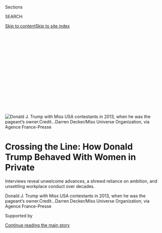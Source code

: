 <div id="app">

<div>

<div>

<div>

<div class="NYTAppHideMasthead css-ikk3s8 e1suatyy0">

<div class="section css-133zg39 e1suatyy2">

<div class="css-eph4ug er09x8g0">

<div class="css-6n7j50">

</div>

<span class="css-1dv1kvn">Sections</span>

<div class="css-10488qs">

<span class="css-1dv1kvn">SEARCH</span>

</div>

[Skip to content](#site-content)[Skip to site
index](#site-index)

</div>

<div class="css-10698na e1huz5gh0">

</div>

</div>

</div>

</div>

<div data-aria-hidden="false">

<div id="site-content" data-role="main">

<div>

<div class="css-1aor85t" style="opacity:0.000000001;z-index:-1;visibility:hidden">

<div class="css-1hqnpie">

<div class="css-epjblv">

<span class="css-17xtcya">[Politics](/section/politics)</span><span class="css-x15j1o">|</span><span class="css-fwqvlz">Crossing
the Line: How Donald Trump Behaved With Women in
Private</span>

</div>

<div class="css-k008qs">

<div class="css-1iwv8en">

<span class="css-18z7m18"></span>

<div>

</div>

</div>

<span class="css-1n6z4y">https://nyti.ms/24RqHYi</span>

<div class="css-1705lsu">

<div class="css-4xjgmj">

<div class="css-4skfbu" data-role="toolbar" data-aria-label="Social Media Share buttons, Save button, and Comments Panel with current comment count" data-testid="share-tools">

  - 
  - 
  - 
  - 
    
    <div class="css-6n7j50">
    
    </div>

  - 
  - 

</div>

</div>

</div>

</div>

</div>

</div>

<div class="css-11qgg8s">

</div>

<div id="fullBleedHeaderContent">

<div class="css-9fsmc8">

![<span class="css-16f3y1r e13ogyst0" data-aria-hidden="true">Donald J.
Trump with Miss USA contestants in 2013, when he was the pageant’s
owner.</span><span class="css-cnj6d5 e1z0qqy90" itemprop="copyrightHolder"><span class="css-1ly73wi e1tej78p0">Credit...</span><span><span>Darren
Decker/Miss Universe Organization, via Agence
France-Presse</span></span></span>](https://static01.graylady3jvrrxbe.onion/images/2016/05/12/us/politics/00trumpwomen-top-copy/00trumpwomen-top-articleLarge.jpg?quality=75&auto=webp&disable=upscale)

</div>

<div class="css-1aqq9tq">

<div class="css-1vkm6nb ehdk2mb0">

# Crossing the Line: How Donald Trump Behaved With Women in Private

</div>

Interviews reveal unwelcome advances, a shrewd reliance on ambition, and
unsettling workplace conduct over decades.

</div>

<div class="css-nwzfg5 e1gnum310">

<span class="css-1f9pvn2 politics">Donald J. Trump with Miss USA
contestants in 2013, when he was the pageant’s
owner.</span><span class="css-cnj6d5 e1z0qqy90" itemprop="copyrightHolder"><span class="css-1ly73wi e1tej78p0">Credit...</span><span><span>Darren
Decker/Miss Universe Organization, via Agence
France-Presse</span></span></span>

</div>

<div id="sponsor-wrapper" class="css-1hyfx7x">

<div id="sponsor-slug" class="css-19vbshk">

Supported by

</div>

[Continue reading the main
story](#after-sponsor)

<div id="sponsor" class="ad sponsor-wrapper" style="text-align:center;height:100%;display:block">

</div>

<div id="after-sponsor">

</div>

</div>

<div class="css-1wx1auc e1gnum311">

<div class="css-18e8msd">

<div class="css-vp77d3 epjyd6m0">

<div class="css-1baulvz">

By [<span class="css-1baulvz" itemprop="name">Michael
Barbaro</span>](http://www.nytimes3xbfgragh.onion/by/michael-barbaro)
and [<span class="css-1baulvz last-byline" itemprop="name">Megan
Twohey</span>](https://www.nytimes3xbfgragh.onion/by/megan-twohey)

</div>

</div>

  - May 14,
    2016

  - 
    
    <div class="css-4xjgmj">
    
    <div class="css-d8bdto" data-role="toolbar" data-aria-label="Social Media Share buttons, Save button, and Comments Panel with current comment count" data-testid="share-tools">
    
      - 
      - 
      - 
      - 
        
        <div class="css-6n7j50">
        
        </div>
    
      - 
      - 
    
    </div>
    
    </div>

</div>

</div>

</div>

<div class="section meteredContent css-1r7ky0e" name="articleBody" itemprop="articleBody">

<div class="css-1fanzo5 StoryBodyCompanionColumn">

<div class="css-53u6y8">

Donald J. Trump had barely met Rowanne Brewer Lane when he asked her to
change out of her clothes.

> Donald was having a pool party at Mar-a-Lago. There were about 50
> models and 30 men. There were girls in the pools, splashing around.
> For some reason Donald seemed a little smitten with me. He just
> started talking to me and nobody else.
> 
> He suddenly took me by the hand, and he started to show me around the
> mansion. He asked me if I had a swimsuit with me. I said no. I hadn’t
> intended to swim. **He took me into a room and opened drawers and
> asked me to put on a swimsuit.**
> 
> *–Rowanne Brewer Lane, former companion*

Ms. Brewer Lane, at the time a 26-year-old model, did as Mr. Trump
asked. “I went into the bathroom and tried one on,” she recalled. It was
a bikini. “I came out, and he said, ‘Wow.’ ”

Mr. Trump, then 44 and in the midst of his first divorce, decided to
show her off to the crowd at Mar-a-Lago, his estate in Palm Beach, Fla.

“He brought me out to the pool and said, ‘That is a stunning Trump girl,
isn’t it?’ ” Ms. Brewer Lane said.

Donald Trump and women: The words evoke a familiar cascade of casual
insults, hurled from the safe distance of a Twitter account, a radio
show or a campaign podium. This is the public treatment of some women by
Mr. Trump, the presumptive Republican nominee for president: degrading,
impersonal, performed. “That must be a pretty picture, you dropping to
your knees,” he told a female contestant on “The Celebrity Apprentice.”
Rosie O’Donnell, he said, had a “fat, ugly face.” A lawyer who needed to
pump milk for a newborn? “Disgusting,” he said.

</div>

</div>

<div class="css-1fanzo5 StoryBodyCompanionColumn">

<div class="css-53u6y8">

But the 1990 episode at Mar-a-Lago that Ms. Brewer Lane described was
different: a debasing face-to-face encounter between Mr. Trump and a
young woman he hardly knew. This is the private treatment of some women
by Mr. Trump, the up-close and more intimate encounters.

</div>

</div>

<div class="css-79elbk" data-testid="photoviewer-wrapper">

<div class="css-z3e15g" data-testid="photoviewer-wrapper-hidden">

</div>

<div class="css-1a48zt4 ehw59r15" data-testid="photoviewer-children">

![<span class="css-16f3y1r e13ogyst0" data-aria-hidden="true">Rowanne
Brewer Lane, who met Mr. Trump when she was a 26-year-old
model.</span><span class="css-cnj6d5 e1z0qqy90" itemprop="copyrightHolder"><span class="css-1ly73wi e1tej78p0">Credit...</span><span>Travis
Dove for The New York
Times</span></span>](https://static01.graylady3jvrrxbe.onion/images/2016/05/14/us/15trumpwomen-rowanne/15trumpwomen-rowanne-articleLarge-v2.jpg?quality=75&auto=webp&disable=upscale)

</div>

</div>

<div class="css-1fanzo5 StoryBodyCompanionColumn">

<div class="css-53u6y8">

The New York Times interviewed dozens of women who had worked with or
for Mr. Trump over the past four decades, in the worlds of real estate,
modeling and pageants; women who had dated him or interacted with him
socially; and women and men who had closely observed his conduct since
his adolescence. In all, more than 50 interviews were conducted over the
course of six weeks.

Their accounts — many relayed here in their own words — reveal unwelcome
romantic advances, unending commentary on the female form, a shrewd
reliance on ambitious women, and unsettling workplace conduct, according
to the interviews, as well as court records and written recollections.
The interactions occurred in his offices at Trump Tower, at his homes,
at construction sites and backstage at beauty pageants. They appeared to
be fleeting, unimportant moments to him, but they left lasting
impressions on the women who experienced them.

What emerges from the interviews is a complex, at times contradictory
portrait of a wealthy, well-known and provocative man and the women
around him, one that defies simple categorization. Some women found him
gracious and encouraging. He promoted several to the loftiest heights of
his company, a daring move for a major real estate developer at the
time.

</div>

</div>

<div class="css-1fanzo5 StoryBodyCompanionColumn">

<div class="css-53u6y8">

He simultaneously nurtured women’s careers and mocked their physical
appearance. “You like your candy,” he told an overweight female
executive who oversaw the construction of his headquarters in Midtown
Manhattan. He could be lewd one moment and gentlemanly the next.

In an interview, Mr. Trump described himself as a champion of women,
someone who took pride in hiring them and was in awe of their work
ethic. “It would just seem,” he said, “that there was something that
they want to really prove.”

Pressed on the women’s claims, Mr. Trump disputed many of the details,
such as asking Ms. Brewer Lane to put on a swimsuit. “A lot of things
get made up over the years,” he said. “I have always treated women with
great respect. And women will tell you
that.”

</div>

</div>

<div class="css-79elbk" data-testid="photoviewer-wrapper">

<div class="css-z3e15g" data-testid="photoviewer-wrapper-hidden">

</div>

<div class="css-1a48zt4 ehw59r15" data-testid="photoviewer-children">

<div class="css-1xdhyk6 erfvjey0">

<span class="css-1ly73wi e1tej78p0">Image</span>

<div class="css-zjzyr8">

<div data-testid="lazyimage-container" style="height:309.3333333333333px">

</div>

</div>

</div>

<span class="css-16f3y1r e13ogyst0" data-aria-hidden="true">Ms. Brewer
Lane and Mr. Trump dated in the early
1990s.</span><span class="css-cnj6d5 e1z0qqy90" itemprop="copyrightHolder"><span class="css-1ly73wi e1tej78p0">Credit...</span><span>via
Rowanne Brewer Lane</span></span>

</div>

</div>

<div class="css-1fanzo5 StoryBodyCompanionColumn">

<div class="css-53u6y8">

But in many cases there was an unmistakable dynamic at play: Mr. Trump
had the power, and the women did not. He had celebrity. He had wealth.
He had connections. Even after he had behaved crudely toward them, some
of the women sought his assistance with their careers or remained by his
side.

For Ms. Brewer Lane, her introduction to Mr. Trump at Mar-a-Lago was the
start of a whirlwind romance — a heady blur of helicopter rides and
high-end hotel rooms and flashing cameras.

“It was intimidating,” she said. “He was Donald Trump, obviously.”

## Boarding School ‘Ladies’ Man’

It started at the New York Military Academy, a small, severe boarding
school 90 minutes’ drive north of New York City. Strictly enforced rules
prohibited girls from setting foot on the all-boys campus unless it was
a special occasion. And on those special occasions, young Donald Trump
paid careful mind to the kind of girls he brought to school. They had to
be gorgeous — 10s, in his future parlance.

</div>

</div>

<div class="css-1fanzo5 StoryBodyCompanionColumn">

<div class="css-53u6y8">

“Donald was extremely sensitive to whether or not the women he invited
to campus were pretty,” recalled George White, a fellow student in the
class of 1964.

“For Donald,” he added, “it’s
display.”

</div>

</div>

<div class="css-79elbk" data-testid="photoviewer-wrapper">

<div class="css-z3e15g" data-testid="photoviewer-wrapper-hidden">

</div>

<div class="css-1a48zt4 ehw59r15" data-testid="photoviewer-children">

<div class="css-1xdhyk6 erfvjey0">

<span class="css-1ly73wi e1tej78p0">Image</span>

<div class="css-zjzyr8">

<div data-testid="lazyimage-container" style="height:608.4912280701755px">

</div>

</div>

</div>

<span class="css-16f3y1r e13ogyst0" data-aria-hidden="true">Mr. Trump in
the New York Military Academy’s 1964 yearbook.</span>

</div>

</div>

<div class="css-1fanzo5 StoryBodyCompanionColumn">

<div class="css-53u6y8">

He steadily built an image as a young playboy amid the deprivations of a
single-sex military school, where most boys craved but rarely enjoyed
the company of a girl. By senior year, his classmates had crowned him
“ladies’ man” in the yearbook, a nod to the volume of his dates.

> He wasn’t bringing the same girl. He had a variety of girls coming up.
> **Donald was bringing in very pretty women, very sophisticated women
> and very well-dressed women.** You could always tell they were of a
> higher class.
> 
> *–George White, high school classmate*

Asked how he had earned the “ladies’ man” title, Mr. Trump at first
demurred. “I better not tell you — I’ll get myself in trouble,” he said.
He later elaborated, saying he had “a great feeling” and “a great like”
for women.

## The Alpha Trump

Mr. Trump grew up with an influential role model for how to deal with
women: Fred C. Trump, his powerful and unyielding father.

The elder Mr. Trump exerted control no matter how big or small the
decision, as Ivana Zelnickova learned over dinner one night in the late
1970s. Her boyfriend, Donald Trump, had invited her to join his siblings
and parents at Tavern on the Green, the ornate restaurant in Central
Park.

When the waiter came to take orders, Ivana made the mistake of asking
for what she wanted. Fred Trump set her straight, she recalled in a
previously unpublished interview with Michael D’Antonio, the author of
“The Truth About Trump.”

> Fred would order steak. Then Donald would order steak. … Everybody
> order steak. I told the waiter, “I would like to have fish.” O.K., so
> I could have the fish. **And Fred would say to the waiter: “No, Ivana
> is not going to have a fish. She is going to have a steak.”** I said,
> “No, I’m going to have my fish.” And Donald would come home and say,
> “Ivana, why would you have a fish instead of a steak?” I say, “Because
> I’m not going to be told by somebody to have something which I don’t
> want.”
> 
> *–Ivana Trump, ex-wife*

Mr. Trump defended his father’s conduct. “He would’ve said that out of
love,” he said. If his father had overruled her fish order, Mr. Trump
said, “he would have said that only on the basis that he thought, ‘That
would be better for her.’ ”

The elder Mr. Trump did not hide his more traditional views on gender.
When his son hired a woman, [Barbara A.
Res](https://www.createspace.com/6026691), as his head of construction
in the 1980s, Fred Trump was mystified and annoyed.

> Fred did not like the idea that Donald had hired me. “A woman?” Donald
> told me that. But I could tell by the way Fred treated me. He used to
> say that all the time: “You don’t know what you are talking about.”
> When I would complain to Donald about Fred, he would say, “Fred didn’t
> want me to hire you or didn’t think it was a woman’s job.”
> 
> *–Barbara A. Res, former Trump executive and author of “All Alone on
> the 68th Floor”*

Mr. Trump said it was a different era. “My father,” he said, “probably
never would have seen a woman in that position.”

</div>

</div>

<div class="css-1fanzo5 StoryBodyCompanionColumn">

<div class="css-53u6y8">

Mr. Trump still holds up his parents as models, praising his
stay-at-home mother for understanding and accommodating a husband who
worked almost nonstop.

“My mother was always fine with it,” he said, recalling her “brilliant”
management of the situation. “If something got interrupted because he
was going to inspect a housing site or something, she would handle that
so beautifully.”

“She was an ideal woman,” he said.

## The Company of Women

With his purchase of the Miss Universe Organization, Mr. Trump was now
in the business of young, beautiful women.

They craved his advice and approval, a fact he seemed to understand
well.

Temple Taggart, the 21-year-old Miss Utah, was startled by how forward
he was with young contestants like her in 1997, his first year as the
owner of Miss USA, a branch of the beauty pageant organization. As she
recalls it, he introduced himself in an unusually intimate manner.

> **He kissed me directly on the lips. I thought, “Oh my God, gross.”**
> He was married to Marla Maples at the time. I think there were a few
> other girls that he kissed on the mouth. I was like “Wow, that’s
> inappropriate.”
> 
> *–Temple Taggart, 1997 Miss Utah USA*

Mr. Trump disputes this, saying he is reluctant to kiss strangers on the
lips. But Ms. Taggart said it was not an isolated
incident.

</div>

</div>

<div class="css-79elbk" data-testid="photoviewer-wrapper">

<div class="css-z3e15g" data-testid="photoviewer-wrapper-hidden">

</div>

<div class="css-1a48zt4 ehw59r15" data-testid="photoviewer-children">

<div class="css-1xdhyk6 erfvjey0">

<span class="css-1ly73wi e1tej78p0">Image</span>

<div class="css-zjzyr8">

<div data-testid="lazyimage-container" style="height:508.77192982456137px">

</div>

</div>

</div>

<span class="css-16f3y1r e13ogyst0" data-aria-hidden="true">Mr. Trump
onstage with Miss USA contestants in
1998.</span><span class="css-cnj6d5 e1z0qqy90" itemprop="copyrightHolder"><span class="css-1ly73wi e1tej78p0">Credit...</span><span>John
Sleezer/Kansas City Star, via Associated Press</span></span>

</div>

</div>

<div class="css-1fanzo5 StoryBodyCompanionColumn">

<div class="css-53u6y8">

At the gala celebration after the show, she said, Mr. Trump immediately
zeroed in on her, telling her how much he liked her style and inviting
her to visit him in New York to talk about her future. Soon enough, she
said, he delivered another unwelcome kiss on her lips, this time in
Trump Tower. After boasting of his connections to elite modeling
agencies, he advised her to lie about her age to get ahead in the
industry, she said.

“ ‘We’re going to have to tell them you’re 17,’ ” Ms. Taggart recalled
him telling her, “because in his mind, 21 is too old. I was like, ‘No,
we’re not going to do that.’ ”

</div>

</div>

<div class="css-1fanzo5 StoryBodyCompanionColumn">

<div class="css-53u6y8">

His level of involvement in the pageants was unexpected, and his
judgments, the contestants said, could be harsh. Carrie Prejean, who was
21 when she participated in the Miss USA contest in 2009 as Miss
California, was surprised to find Mr. Trump personally evaluating the
women at rehearsal. “We were told to put on our opening number outfits —
they were nearly as revealing as our swimsuits — and line up for him
onstage,” she wrote in her memoir, “Still Standing.”

> Donald Trump walked out with his entourage and inspected us closer
> than any general ever inspected a platoon. He would stop in front of a
> girl, look her up and down, and say, “Hmmm.” Then he would go on and
> do the same thing to the next girl. He took notes on a little pad as
> he went along. After he did this, Trump said: “O.K. I want all the
> girls to come forward.” …
> 
> Donald Trump looked at Miss Alabama.
> 
> “Come here,” he said.
> 
> She took one more step forward.
> 
> “Tell me, who’s the most beautiful woman here?”
> 
> Miss Alabama’s eyes swam around.
> 
> “Besides me?” she said. “Uh, I like Arkansas. She’s sweet.”
> 
> **“I don’t care if she’s sweet,” Donald Trump said. “Is she hot?” …**
> 
> It became clear that the point of the whole exercise was for him to
> divide the room between girls he personally found attractive and those
> he did not. Many of the girls found the exercise humiliating. Some of
> the girls were sobbing backstage after he left, devastated to have
> failed even before the competition really began to impress “The
> Donald.”
> 
> *–Carrie Prejean, 2009 Miss California USA*

Mr. Trump, in an interview, said he would “never do that.” Such
behavior, he said, would bruise egos and hurt feelings. “I wouldn’t hurt
people,” he said. “That’s hurtful to people.”

## A Preoccupation With Bodies

Mr. Trump was not just fixated on the appearance of the women around
him. He possessed an almost compulsive need to talk about it.

Inside the Trump Organization, the company that manages his various
businesses, he occasionally interrupted routine discussions of business
to opine on women’s figures. Ms. Res, his construction executive,
remembered a meeting in which she and Mr. Trump interviewed an architect
for a project in the Los Angeles area. Out of the blue, she said, Mr.
Trump evaluated the fitness of women in Marina del Rey, Calif. “They
take care of their asses,” he
said.

</div>

</div>

<div class="css-79elbk" data-testid="photoviewer-wrapper">

<div class="css-z3e15g" data-testid="photoviewer-wrapper-hidden">

</div>

<div class="css-1a48zt4 ehw59r15" data-testid="photoviewer-children">

<div class="css-1xdhyk6 erfvjey0">

<span class="css-1ly73wi e1tej78p0">Image</span>

<div class="css-zjzyr8">

<div data-testid="lazyimage-container" style="height:259.7111111111111px">

</div>

</div>

</div>

<span class="css-16f3y1r e13ogyst0" data-aria-hidden="true">Barbara A.
Res, who was hired as Mr. Trump’s head of construction in the
1980s.</span><span class="css-cnj6d5 e1z0qqy90" itemprop="copyrightHolder"><span class="css-1ly73wi e1tej78p0">Credit...</span><span>Todd
Heisler/The New York Times</span></span>

</div>

</div>

<div class="css-1fanzo5 StoryBodyCompanionColumn">

<div class="css-53u6y8">

“The architect and I didn’t know where he was coming from,” Ms. Res
said. Years later, after she had gained a significant amount of weight,
Ms. Res endured a stinging workplace observation about her own body from
Mr. Trump. “ ‘You like your candy,’ ” she recalled him telling her. “It
was him reminding me that I was overweight.”

Her colleague Louise Sunshine experienced similar observations from Mr.
Trump when she gained weight. But she saw it as friendly encouragement,
not a cruel insult. “He thought I looked much better thin,” she said.
“He would remind me of how beautiful I was.”

Whenever possible, Mr. Trump wanted his visitors to see his most
attractive employees, as Ms. Res learned.

> We had a big meeting once. I grabbed one of the women in the office
> and sent her in to get lunch orders. Donald said, “Not her.” She
> didn’t look great. He got another woman to take the lunch orders.
> That was purely about looks. **He wanted the people in that room to
> think that all the women who worked for him were beautiful.**
> 
> *–Ms. Res*

Mr. Trump frequently sought assurances — at times from strangers — that
the women in his life were beautiful. During the 1997 Miss Teen USA
pageant, he sat in the audience as his teenage daughter, Ivanka, helped
to host the event from onstage. He turned to Brook Antoinette Mahealani
Lee, Miss Universe at the time, and asked for her opinion of his
daughter’s body.

</div>

</div>

<div class="css-1fanzo5 StoryBodyCompanionColumn">

<div class="css-53u6y8">

“ ‘Don’t you think my daughter’s hot? She’s hot, right?’ ” Ms. Lee
recalled him saying. ‘I was like, ‘Really?’ That’s just weird. She was
16. That’s creepy.”

Ms. Brewer Lane, who dated Mr. Trump for several months in 1990 and
early 1991, said it did not take long for him to solicit her view on the
attractiveness of two of his previous romantic partners, Marla Maples
and Ivana Trump.

> **He did ask me, on a scale of 1 to 10, what I thought of Marla.** I
> thought that was very boyish of him. He asked me the same thing about
> Ivana. I said, obviously, she is your wife. A beautiful woman. What
> could you say but a 10? I am not going to judge your wife.
> 
> *–Ms. Brewer Lane*

Mr. Trump said he did not know Ms. Brewer Lane very well, despite dating
her. “I wouldn’t have asked anybody about how they rate other women,” he
said.

## Kissing, and Telling Everyone

He liked to brag about his sexual prowess and his desirability as a
date, no matter who was around.

Barbara J. Fife, a deputy mayor under David N. Dinkins, New York’s mayor
in the early 1990s, was not especially close to Mr. Trump. But that did
not stop him from telling her why he was in such a hurry one day as he
sat in her office at City Hall.

“I have this great date tonight with a model for Victoria’s Secret,” Ms.
Fife recalled him telling her.

“I saw it as immature, quite honestly,” she said.

At his office in Trump Tower, Mr. Trump seemed eager for his colleagues
to hear about his new companion, Ms. Maples. When The New York Post
feasted on her supposed satisfaction with him in bed, captured in the
headline “Best Sex I’ve Ever Had,” Mr. Trump was unabashed, Ms. Res
said.

> He absolutely loved that. He waved it around the office. “Did you see
> this?” Everyone who worked there were kind of horrified. We all
> thought it made him look bad. He didn’t.
> 
> *–Ms. Res*

Mr. Trump denies boasting about the headline. He seems more bashful
these days, saying he cannot recall how many women he has dated. “Not as
many as people would think,” he said. “I’m not somebody that really
loved the dating process.”

## Women as Trusted Colleagues

To build his business, Mr. Trump turned to women for a simple reason:
They worked hard — often harder than men, he told them.

</div>

</div>

<div class="css-1fanzo5 StoryBodyCompanionColumn">

<div class="css-53u6y8">

When Mr. Trump hired Ms. Res to oversee the construction of Trump Tower,
he invited her to his apartment on Fifth Avenue and explained that he
wanted her to be his “Donna Trump” on the project, she said. Few women
had reached such stature in the
industry.

<div class="css-79elbk" data-testid="photoviewer-wrapper">

<div class="css-z3e15g" data-testid="photoviewer-wrapper-hidden">

</div>

<div class="css-1a48zt4 ehw59r15" data-testid="photoviewer-children">

<div class="css-zgakxe erfvjey0">

<span class="css-1ly73wi e1tej78p0">Image</span>

<div class="css-zjzyr8">

<div data-testid="lazyimage-container" style="height:323.5789473684211px">

</div>

</div>

</div>

<span class="css-16f3y1r e13ogyst0" data-aria-hidden="true">Ms. Res and
Mr. Trump in
1989.</span><span class="css-cnj6d5 e1z0qqy90" itemprop="copyrightHolder"><span class="css-1ly73wi e1tej78p0">Credit...</span><span>via
Barbara A. Res</span></span>

</div>

</div>

> He said: “I know you’re a woman in a man’s world. **And while men tend
> to be better than women, a good woman is better than 10 good men.”** …
> He thought he was really complimenting me.
> 
> *–Ms. Res*

He entrusted several women in his company with enormous responsibility —
once they had proven themselves worthy and loyal. Ms. Sunshine had
little experience in real estate, but as a top campaign fund-raiser for
Gov. Hugh Carey of New York, she had fulfilled a lifelong wish for Mr.
Trump: She secured him a vanity license plate with his initials, DJT,
which adorned his limousine for years.

> It’s something he had wanted since his father bought him toy cars. By
> some gift of God, I was able to obtain it for him. He was beyond
> thrilled. And I became the woman in his life who could do no wrong.
> And he became the man in my life who was going to be my mentor.
> 
> *–Louise Sunshine, former Trump executive*

Ms. Sunshine worked for Mr. Trump for 15 years, becoming a major New
York real estate figure in her own right. Ms. Res remained at the
company for 12 years, left after a disagreement over a project and then
returned as a consultant for six more years. Both expressed gratitude
for the chances Mr. Trump had taken on them.

In a rough-and-tumble industry thoroughly dominated by men, Mr. Trump’s
office stood out for its diversity, recalled Alan Lapidus, an
influential architect who designed the Trump Plaza casino in Atlantic
City.

> He is a lot more complicated than the cartoon character. The top
> people in his company were women, like Barbara Res. For any company to
> hire a woman as chief of construction was actually startling. I don’t
> know of a single other developer who had a woman in that position. The
> respect for women was always there. That’s why, in spite of the
> comments he makes now — and God knows why he says these things — when
> he was building his empire, the backbone was women.
> 
> *–Alan Lapidus, architect*

## Dismissive Nicknames

To women who had climbed to positions of power outside his company, Mr.
Trump’s behavior could feel like a jarring throwback.

Alair A. Townsend was for a time the highest-ranking woman inside New
York’s City Hall during the Koch administration, with the title of
deputy mayor for economic development. But when Mr. Trump called her,
she said, her position seemed less relevant to him than her gender.

> He was dismissive. **It was always, “Hon,” “Dear.” Things he wouldn’t
> have said to a man.** It was designed to make you feel small. And he
> did that repeatedly.
> 
> *–Alair A. Townsend, former deputy mayor*

It was an unthinking habit when he interacted with women, colleagues
said. “At Trump Tower,” said Ms. Res, his longtime colleague, “he called
me Honey Bunch.”

## Wife and Partner, and Regret

No single figure better encapsulated the paradoxes of Mr. Trump’s
treatment of women in the workplace than his first wife, Ivana.

He entrusted her with major pieces of a corporate empire and gave her
the titles to match. She was the president of Trump’s Castle, a major
casino in Atlantic City, and the Plaza Hotel, the storied complex on
Central Park South in Manhattan. “She ran that hotel,” Ms. Res said.
“And she ran it
well.”

</div>

</div>

<div class="css-79elbk" data-testid="photoviewer-wrapper">

<div class="css-z3e15g" data-testid="photoviewer-wrapper-hidden">

</div>

<div class="css-1a48zt4 ehw59r15" data-testid="photoviewer-children">

<div class="css-1xdhyk6 erfvjey0">

<span class="css-1ly73wi e1tej78p0">Image</span>

<div class="css-zjzyr8">

<div data-testid="lazyimage-container" style="height:256.42105263157896px">

</div>

</div>

</div>

<span class="css-16f3y1r e13ogyst0" data-aria-hidden="true">Ivana Trump
with Mr.
Trump.</span><span class="css-cnj6d5 e1z0qqy90" itemprop="copyrightHolder"><span class="css-1ly73wi e1tej78p0">Credit...</span><span>Bob
Sacha/Corbis, via Getty Images</span></span>

</div>

</div>

<div class="css-1fanzo5 StoryBodyCompanionColumn">

<div class="css-53u6y8">

But he compensated her as a spouse, not a high-level employee, paying
her an annual salary of $1 for the Trump’s Castle job, according to her
tax documents. And he grew to resent her outsize role. By the end of
their marriage, Mr. Trump wrote in his 1997 book, “The Art of the
Comeback,” he regretted having allowed her to run his businesses.

> My big mistake with Ivana was taking her out of the role of wife and
> allowing her to run one of my casinos in Atlantic City, then the Plaza
> Hotel. **The problem was, work was all she wanted to talk about.**
> When I got home at night, rather than talking about the softer
> subjects of life, she wanted to tell me how well the Plaza was doing,
> or what a great day the casino had.
> 
> I will never again give a wife responsibility within my business.
> 
> *–Donald J. Trump, presumptive Republican nominee*

He seems to have kept his word. His current wife, Melania, has marketed
her own lines of beauty products and jewelry. But Mr. Trump remains
mostly uninvolved in her work. After calling it “very successful,” he
struggled to describe it.

</div>

</div>

<div class="css-1fanzo5 StoryBodyCompanionColumn">

<div class="css-53u6y8">

“What is it on television with the sales?” he asked. “What do they call
that? Not Home Shopping, the other one.”

## Accusations and Denials

Once his first marriage started to collapse, Mr. Trump faced his most
serious allegations of aggression toward women.

When “Lost Tycoon: The Many Lives of Donald J. Trump,” by the journalist
Harry Hurt III, was released in 1993, it included a description of a
night in which Mr. Trump was said to have raped Ivana in a fit of rage.
It also included a statement from Ivana that Mr. Trump’s lawyers
insisted be placed in the front of the book. In the statement, she
described an occasion of “marital relations” during which “I felt
violated, as the love and tenderness, which he normally exhibited toward
me, was absent.”

“During a deposition given by me in connection with my matrimonial case,
I stated that my husband had raped me,” the statement said. “I referred
to this as a ‘rape,’ but I do not want my words to be interpreted in a
literal or criminal sense.”

Mr. Trump denied raping Ivana, and she did not respond to a request for
comment. After the allegation re-emerged in the news media last year,
Ivana [said in a
statement](http://www.nytimes3xbfgragh.onion/politics/first-draft/2015/07/28/donald-trump-aide-apologizes-for-saying-you-cant-rape-your-spouse/),
“The story is totally without merit.”

In the early 1990s, Jill Harth and her boyfriend at the time, George
Houraney, worked with Mr. Trump on a beauty pageant in Atlantic City,
and later accused Mr. Trump of inappropriate behavior toward Ms. Harth
during their business dealings. In a 1996 deposition, Ms. Harth
described their initial meeting with Mr. Trump at Trump Tower.

> Donald Trump stared at me throughout that meeting. He stared at me
> even while George was giving his presentation. … In the middle of it
> he says to George, **“Are you sleeping with her?”** Meaning me. And
> George looked a little shocked and he said, “Well, yeah.” And he goes,
> “Well, for the weekend or what?”
> 
> *–Jill Harth, former pageant promoter*

Mr. Houraney said in a recent interview that he was shocked by Mr.
Trump’s response after he made clear that he and Ms. Harth were
monogamous.

“He said: ‘Well, there’s always a first time. I am going after her,’ ”
Mr. Houraney recalled, adding: “I thought the man was joking. I laughed.
He said, ‘I am serious.’ ”

</div>

</div>

<div class="css-1fanzo5 StoryBodyCompanionColumn">

<div class="css-53u6y8">

By the time the three of them were having dinner at the Oak Room of the
Plaza Hotel the next night, Mr. Trump’s advances had turned physical,
Ms. Harth said in the deposition.

“Basically he name-dropped throughout that dinner, when he wasn’t
groping me under the table,” she testified. “Let me just say, this was a
very traumatic thing working for him.”

Ms. Harth, who declined to comment, gave the deposition in connection
with a lawsuit that alleged Mr. Trump had failed to meet his obligations
in a business partnership. Mr. Trump settled that case but denied
wrongdoing. Ms. Harth withdrew her own lawsuit against Mr. Trump
alleging unwanted advances, but she has stood by her original claims.

Mr. Trump said it was Ms. Harth who had pursued him, and his office
shared email messages in which Ms. Harth, over the past year, thanked
Mr. Trump for helping her personally and professionally and expressed
support for his presidential candidacy.

## Defending His Record

Mr. Trump says the world misunderstands his relationship with women.

He sees himself as a promoter of women — a man whose business deals,
like the purchase of the struggling Miss Universe pageant, have given
them untold opportunities for employment and advancement. “Hundreds and
hundreds of women, thousands of women, are the better for it,” he said.

He has groomed his daughter, Ivanka, to run his company. And as a chief
executive, he said, he admires women for a work ethic that can exceed
that of the men around them. Mr. Trump recalled a telling exchange with
a female worker.

> I’ve said, “Why don’t you go home and take it easy now, just go
> relax.” “No, Mr. Trump, I have to finish this job.” And I said,
> “Boy, you really are a worker.” And it would just seem that there
> was something, that they want to really prove something, which is
> wonderful.
> 
> *–Mr. Trump*

Several women who have held positions of power within the Trump
Organization in recent years said they had never known Mr. Trump to
objectify women or treat them with disrespect.

“I think there are mischaracterizations about him,” said Jill Martin, a
vice president and assistant counsel at the company. Ms. Martin said Mr.
Trump had enthusiastically supported her decision to have two children
over the past five years, even when it meant working from home and
scaling back on business travel.

</div>

</div>

<div class="css-1fanzo5 StoryBodyCompanionColumn">

<div class="css-53u6y8">

“That’s hard with women lawyers,” she said. “For me, he’s made it a
situation where I can really excel at my job and still devote the time
necessary for my family.”

After competing in the 2009 Miss USA pageant, Laura Kirilova Chukanov, a
Bulgarian immigrant who lived in Utah, met with Mr. Trump in his New
York office and explained that she wanted to make a documentary about
her home country. Mr. Trump encouraged the project and followed through
on a promise to put her in touch with his production company.

“He genuinely wanted to know what I wanted to do with my life and how he
could help,” Ms. Chukanov said.

## A Damaging Critique

But when Mr. Trump lost confidence in women, he could inflict lasting
damage on their lives.

After Alicia Machado won the 1996 Miss Universe title, something very
human happened: She gained weight. Mr. Trump did not keep his critique
of her changing body quiet — he publicly shamed her, she
said.

</div>

</div>

<div class="css-79elbk" data-testid="photoviewer-wrapper">

<div class="css-z3e15g" data-testid="photoviewer-wrapper-hidden">

</div>

<div class="css-1a48zt4 ehw59r15" data-testid="photoviewer-children">

<div class="css-1xdhyk6 erfvjey0">

<span class="css-1ly73wi e1tej78p0">Image</span>

<div class="css-zjzyr8">

<div data-testid="lazyimage-container" style="height:257.77777777777777px">

</div>

</div>

</div>

<span class="css-16f3y1r e13ogyst0" data-aria-hidden="true">Alicia
Machado, a former Miss
Universe.</span><span class="css-cnj6d5 e1z0qqy90" itemprop="copyrightHolder"><span class="css-1ly73wi e1tej78p0">Credit...</span><span>Emily
Berl for The New York Times</span></span>

</div>

</div>

<div class="css-1fanzo5 StoryBodyCompanionColumn">

<div class="css-53u6y8">

> I told the president of Miss Universe, a very sweet woman, I said I
> need some time to recuperate, to rest, to exercise, to eat right. I
> asked them to bring me a doctor to help me — to have a special diet
> and get exercise, and they said yes. They took me to New York,
> installed me in a hotel. The next day, they took me to the gym, and
> I’m exposed to 90 media outlets. Donald Trump was there. I had no
> idea that would happen.
> 
> I was about to cry in that moment with all the cameras there. **I
> said, “I don’t want to do this, Mr. Trump.” He said, “I don’t care.”**
> 
> *–Alicia Machado, 1996 Miss Universe*

Mr. Trump said he had pushed her to lose weight. “To that, I will plead
guilty,” he said, expressing no regret for his tactics.

But the humiliation, Ms. Machado said, was unbearable. “After that
episode, I was sick, anorexia and bulimia for five years,” she said.
“Over the past 20 years, I’ve gone to a lot of psychologists to combat
this.”

</div>

</div>

</div>

<div>

</div>

<div>

</div>

<div>

</div>

<div>

<div id="bottom-wrapper" class="css-1ede5it">

<div id="bottom-slug" class="css-l9onyx">

Advertisement

</div>

[Continue reading the main
story](#after-bottom)

<div id="bottom" class="ad bottom-wrapper" style="text-align:center;height:100%;display:block;min-height:90px">

</div>

<div id="after-bottom">

</div>

</div>

</div>

</div>

</div>

## Site Index

<div>

</div>

## Site Information Navigation

  - [© <span>2020</span> <span>The New York Times
    Company</span>](https://help.nytimes3xbfgragh.onion/hc/en-us/articles/115014792127-Copyright-notice)

<!-- end list -->

  - [NYTCo](https://www.nytco.com/)
  - [Contact
    Us](https://help.nytimes3xbfgragh.onion/hc/en-us/articles/115015385887-Contact-Us)
  - [Work with us](https://www.nytco.com/careers/)
  - [Advertise](https://nytmediakit.com/)
  - [T Brand Studio](http://www.tbrandstudio.com/)
  - [Your Ad
    Choices](https://www.nytimes3xbfgragh.onion/privacy/cookie-policy#how-do-i-manage-trackers)
  - [Privacy](https://www.nytimes3xbfgragh.onion/privacy)
  - [Terms of
    Service](https://help.nytimes3xbfgragh.onion/hc/en-us/articles/115014893428-Terms-of-service)
  - [Terms of
    Sale](https://help.nytimes3xbfgragh.onion/hc/en-us/articles/115014893968-Terms-of-sale)
  - [Site
    Map](https://spiderbites.nytimes3xbfgragh.onion)
  - [Help](https://help.nytimes3xbfgragh.onion/hc/en-us)
  - [Subscriptions](https://www.nytimes3xbfgragh.onion/subscription?campaignId=37WXW)

</div>

</div>

</div>

</div>
